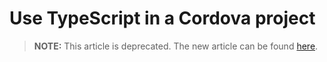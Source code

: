 <properties pageTitle="Use TypeScript in a Cordova project"
  description="This is an article on bower tutorial"
  services=""
  documentationCenter=""
  authors="bursteg" />

# Use TypeScript in a Cordova project

> **NOTE:** This article is deprecated. The new article can be found [here](/articles/getting-started/tutorial-typescript.md).
